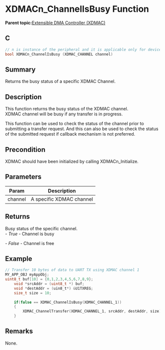 # XDMACn\_ChannelIsBusy Function

**Parent topic:**[Extensible DMA Controller \(XDMAC\)](GUID-C2B02311-0F9A-41E7-92B8-C2FEEBDFE755.md)

## C

```c
// n is instance of the peripheral and it is applicable only for devices having multiple instances of the peripheral.
bool XDMACn_ChannelIsBusy (XDMAC_CHANNEL channel)
```

## Summary

Returns the busy status of a specific XDMAC Channel.

## Description

This function returns the busy status of the XDMAC channel.<br />XDMAC channel will be busy if any transfer is in progress.

This function can be used to check the status of the channel prior to<br />submitting a transfer request. And this can also be used to check the status<br />of the submitted request if callback mechanism is not preferred.

## Precondition

XDMAC should have been initialized by calling XDMACn\_Initialize.

## Parameters

|Param|Description|
|-----|-----------|
|channel|A specific XDMAC channel|

## Returns

Busy status of the specific channel.<br />*- True* - Channel is busy

*- False* - Channel is free

## Example

```c
// Transfer 10 bytes of data to UART TX using XDMAC channel 1
MY_APP_OBJ myAppObj;
uint8_t buf[10] = {0,1,2,3,4,5,6,7,8,9};
    void *srcAddr = (uint8_t *) buf;
    void *destAddr = (uin8_t*) &U1TXREG;
    size_t size = 10;
    
    if(false == XDMAC_ChannelIsBusy(XDMAC_CHANNEL_1))
    {
        XDMAC_ChannelTransfer(XDMAC_CHANNEL_1, srcAddr, destAddr, size);
    }
```

## Remarks

None.

